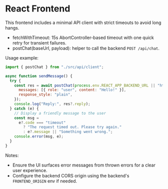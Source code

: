 # React Frontend

This frontend includes a minimal API client with strict timeouts to avoid long hangs.

- fetchWithTimeout: 15s AbortController-based timeout with one quick retry for transient failures.
- postChat(baseUrl, payload): helper to call the backend `POST /api/chat`.

Usage example:
```js
import { postChat } from "./src/api/client";

async function sendMessage() {
  try {
    const res = await postChat(process.env.REACT_APP_BACKEND_URL || "http://localhost:3001", {
      messages: [{ role: "user", content: "Hello!" }],
      response_style: "plain",
    });
    console.log("Reply:", res?.reply);
  } catch (e) {
    // Display a friendly message to the user
    const msg =
      e?.code === "timeout"
        ? "The request timed out. Please try again."
        : e?.message || "Something went wrong.";
    console.error(msg, e);
  }
}
```

Notes:
- Ensure the UI surfaces error messages from thrown errors for a clear user experience.
- Configure the backend CORS origin using the backend's `FRONTEND_ORIGIN` env if needed.
